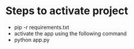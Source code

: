 # Steps to activate project
- pip -r requirements.txt
- activate the app using the following command
- python app.py
